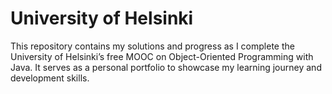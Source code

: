 # University of Helsinki
This repository contains my solutions and progress as I complete the University of Helsinki’s free MOOC on Object-Oriented Programming with Java. It serves as a personal portfolio to showcase my learning journey and development skills.
